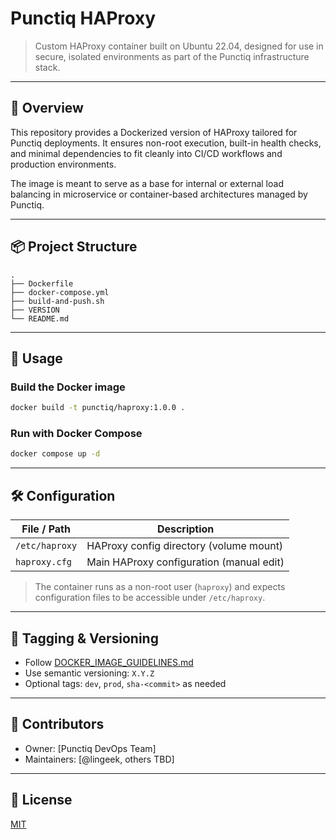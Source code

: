 # Punctiq HAProxy

> Custom HAProxy container built on Ubuntu 22.04, designed for use in secure, isolated environments as part of the Punctiq infrastructure stack.

---

## 📘 Overview

This repository provides a Dockerized version of HAProxy tailored for Punctiq deployments. It ensures non-root execution, built-in health checks, and minimal dependencies to fit cleanly into CI/CD workflows and production environments.

The image is meant to serve as a base for internal or external load balancing in microservice or container-based architectures managed by Punctiq.

---

## 📦 Project Structure

```
.
├── Dockerfile
├── docker-compose.yml
├── build-and-push.sh
├── VERSION
└── README.md
```

---

## 🚀 Usage

### Build the Docker image
```bash
docker build -t punctiq/haproxy:1.0.0 .
```

### Run with Docker Compose
```bash
docker compose up -d
```

---

## 🛠 Configuration

| File / Path              | Description                               |
|--------------------------|-------------------------------------------|
| `/etc/haproxy`           | HAProxy config directory (volume mount)   |
| `haproxy.cfg`            | Main HAProxy configuration (manual edit)  |

> The container runs as a non-root user (`haproxy`) and expects configuration files to be accessible under `/etc/haproxy`.

---

## 🔖 Tagging & Versioning

- Follow [DOCKER_IMAGE_GUIDELINES.md](./DOCKER_IMAGE_GUIDELINES.md)
- Use semantic versioning: `X.Y.Z`
- Optional tags: `dev`, `prod`, `sha-<commit>` as needed

---

## 👥 Contributors

- Owner: [Punctiq DevOps Team]
- Maintainers: [@lingeek, others TBD]

---

## 📄 License

[MIT](./LICENSE)